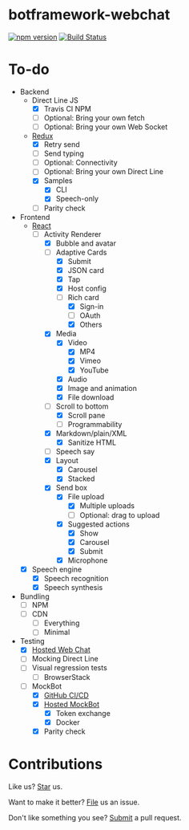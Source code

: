 # botframework-webchat

[![npm version](https://badge.fury.io/js/botframework-webchat.svg)](https://badge.fury.io/js/botframework-webchat) [![Build Status](https://travis-ci.org/Microsoft/BotFramework-WebChat.svg?branch=master)](https://travis-ci.org/Microsoft/BotFramework-WebChat)

# To-do

- Backend
   - Direct Line JS
      - [x] Travis CI NPM
      - [ ] Optional: Bring your own fetch
      - [ ] Optional: Bring your own Web Socket
   - [Redux](https://github.com/Microsoft/BotFramework-WebChat/tree/v4/packages/backend)
      - [x] Retry send
      - [ ] Send typing
      - [ ] Optional: Connectivity
      - [ ] Optional: Bring your own Direct Line
      - [x] Samples
         - [x] CLI
         - [x] Speech-only
      - [ ] Parity check
- Frontend
   - [React](https://github.com/Microsoft/BotFramework-WebChat/tree/v4/packages/component)
      - [ ] Activity Renderer
         - [x] Bubble and avatar
         - [ ] Adaptive Cards
            - [x] Submit
            - [x] JSON card
            - [x] Tap
            - [x] Host config
            - [ ] Rich card
               - [x] Sign-in
               - [ ] OAuth
               - [x] Others
         - [x] Media
            - [x] Video
               - [x] MP4
               - [x] Vimeo
               - [x] YouTube
            - [x] Audio
            - [x] Image and animation
            - [x] File download
         - [ ] Scroll to bottom
            - [x] Scroll pane
            - [ ] Programmability
         - [x] Markdown/plain/XML
            - [x] Sanitize HTML
         - [ ] Speech say
         - [x] Layout
            - [x] Carousel
            - [x] Stacked
         - [x] Send box
            - [x] File upload
               - [x] Multiple uploads
               - [ ] Optional: drag to upload
            - [x] Suggested actions
               - [x] Show
               - [x] Carousel
               - [x] Submit
            - [x] Microphone
   - [x] Speech engine
      - [x] Speech recognition
      - [x] Speech synthesis
- Bundling
   - [ ] NPM
   - [ ] CDN
      - [ ] Everything
      - [ ] Minimal
- Testing
   - [x] [Hosted Web Chat](https://webchat-playground.azurewebsites.net/)
   - [ ] Mocking Direct Line
   - [ ] Visual regression tests
      - [ ] BrowserStack
   - [ ] MockBot
      - [x] [GitHub CI/CD](https://travis-ci.org/compulim/BotFramework-MockBot/)
      - [x] [Hosted MockBot](https://webchat-mockbot.azurewebsites.net/)
         - [x] Token exchange
         - [x] Docker
      - [x] Parity check

# Contributions

Like us? [Star](https://github.com/Microsoft/BotFramework-WebChat/stargazers) us.

Want to make it better? [File](https://github.com/Microsoft/BotFramework-WebChat/issues) us an issue.

Don't like something you see? [Submit](https://github.com/Microsoft/BotFramework-WebChat/pulls) a pull request.
